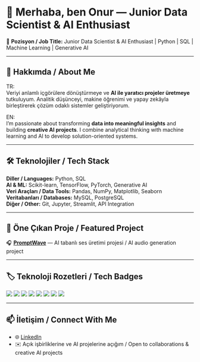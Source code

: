 # 👋 Merhaba, ben Onur — Junior Data Scientist & AI Enthusiast

🎯 **Pozisyon / Job Title:** Junior Data Scientist & AI Enthusiast | Python | SQL | Machine Learning | Generative AI

---

## 🧠 Hakkımda / About Me

TR:  
Veriyi anlamlı içgörülere dönüştürmeye ve **AI ile yaratıcı projeler üretmeye** tutkuluyum. Analitik düşünceyi, makine öğrenimi ve yapay zekâyla birleştirerek çözüm odaklı sistemler geliştiriyorum.

EN:  
I’m passionate about transforming **data into meaningful insights** and building **creative AI projects**. I combine analytical thinking with machine learning and AI to develop solution-oriented systems.

---

## 🛠️ Teknolojiler / Tech Stack

**Diller / Languages:** Python, SQL  
**AI & ML:** Scikit-learn, TensorFlow, PyTorch, Generative AI  
**Veri Araçları / Data Tools:** Pandas, NumPy, Matplotlib, Seaborn  
**Veritabanları / Databases:** MySQL, PostgreSQL  
**Diğer / Other:** Git, Jupyter, Streamlit, API Integration  

---

## 🌊 Öne Çıkan Proje / Featured Project

🎧 [**PromptWave**](https://github.com/username/PromptWave) — AI tabanlı ses üretimi projesi / AI audio generation project  

---


## 🏷️ Teknoloji Rozetleri / Tech Badges

<p>
  <img src="https://img.shields.io/badge/Python-3776AB?style=for-the-badge&logo=python&logoColor=white" />
  <img src="https://img.shields.io/badge/SQL-4479A1?style=for-the-badge&logo=mysql&logoColor=white" />
  <img src="https://img.shields.io/badge/Machine Learning-F7931E?style=for-the-badge&logo=keras&logoColor=white" />
  <img src="https://img.shields.io/badge/Generative AI-FF6F61?style=for-the-badge" />
  <img src="https://img.shields.io/badge/Pandas-150458?style=for-the-badge&logo=pandas&logoColor=white" />
  <img src="https://img.shields.io/badge/Numpy-013243?style=for-the-badge&logo=numpy&logoColor=white" />
  <img src="https://img.shields.io/badge/TensorFlow-FF6F61?style=for-the-badge&logo=tensorflow&logoColor=white" />
  <img src="https://img.shields.io/badge/PyTorch-EE4C2C?style=for-the-badge&logo=pytorch&logoColor=white" />
</p>

---

## 📫 İletişim / Connect With Me

- 🌐 [LinkedIn](https://www.linkedin.com/in/onurtilki/)  
- ✉️ Açık işbirliklerine ve AI projelerine açığım / Open to collaborations & creative AI projects  


